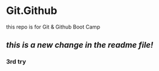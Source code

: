 # Git.Github
this repo is for Git &amp; Github Boot Camp

## *this is a new change in the readme file!*
### 3rd try
